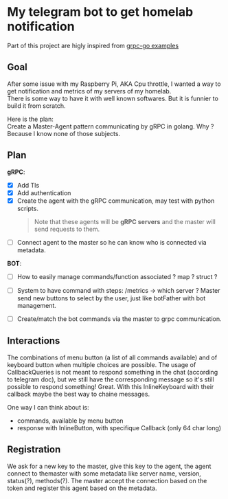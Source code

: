 # My telegram bot to get homelab notification

Part of this project are higly inspired from [grpc-go examples](https://github.com/grpc/grpc-go/tree/master/examples)


## Goal

After some issue with my Raspberry Pi, AKA Cpu throttle, I wanted a way to get notification and metrics of my servers of my homelab.  
There is some way to have it with well known softwares. But it is funnier to build it from scratch.  

Here is the plan:  
Create a Master-Agent pattern communicating by gRPC in golang. Why ? Because I know none of those subjects.

## Plan

**gRPC**:
 - [x] Add Tls
 - [x] Add authentication
 - [x] Create the agent with the gRPC communication, may test with python scripts.
   > Note that these agents will be **gRPC servers** and the master will send requests to them. 
 - [ ] Connect agent to the master so he can know who is connected via metadata.

**BOT**:
 - [ ] How to easily manage commands/function associated ? map ? struct ?
 - [ ] System to have command with steps: /metrics -> which server ? Master send new buttons to select by the user, just like botFather with bot management.

- [ ] Create/match the bot commands via the master to grpc communication.

## Interactions

The combinations of menu button (a list of all commands available) and of keyboard button when multiple choices are possible. The usage of CallbackQueries is not meant to respond something in the chat (according to telegram doc), but we still have the corresponding message so it's still possible to respond something! Great. With this InlineKeyboard with their callback maybe the best way to chaine messages.

One way I can think about is:
 - commands, available by menu button
 - response with InlineButton, with specifique Callback (only 64 char long)

## Registration

We ask for a new key to the master, give this key to the agent, the agent connect to themaster with some metadata like server name, version, status(?), methods(?). The master accept the connection based on the token and register this agent based on the metadata.
